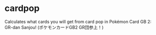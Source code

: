 # cardpop
Calculates what cards you will get from card pop in Pokémon Card GB 2: GR-dan Sanjou! (ポケモンカードGB2 GR団参上！)
